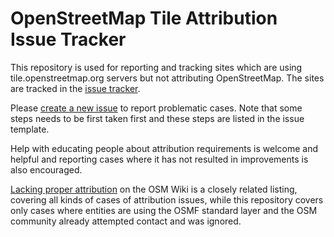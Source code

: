 OpenStreetMap Tile Attribution Issue Tracker
======================================

This repository is used for reporting and tracking sites which are using tile.openstreetmap.org servers but not attributing OpenStreetMap. The sites are tracked in the [issue tracker](https://github.com/openstreetmap/tile-attribution/issues).

Please [create a new issue](https://github.com/openstreetmap/tile-attribution/issues/new/choose) to report problematic cases. Note that some steps needs to be first taken first and these steps are listed in the issue template.

Help with educating people about attribution requirements is welcome and helpful and reporting cases where it has not resulted in improvements is also encouraged.

[Lacking proper attribution](https://wiki.openstreetmap.org/wiki/Lacking_proper_attribution) on the OSM Wiki is a closely related listing, covering all kinds of cases of attribution issues, while this repository covers only cases where entities are using the OSMF standard layer and the OSM community already attempted contact and was ignored.
